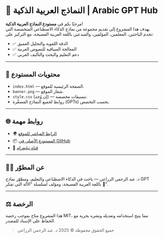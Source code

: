 
# 🧠 النماذج العربية الذكية | Arabic GPT Hub

مرحبًا بكم في **مستودع النماذج العربية الذكية**!  
يهدف هذا المشروع إلى تقديم مجموعة من نماذج الذكاء الاصطناعي المتخصصة التي تخدم الباحثين، المعلمين، المؤلفين، والمبدعين باللغة العربية الفصيحة، مع التركيز على:

- ✅ الدقة اللغوية والتحليل العميق
- ✅ المعالجة السياقية للنصوص العربية
- ✅ دعم التعليم والبحث والتأليف العربي

---

## 📁 محتويات المستودع

- `index.html` — الصفحة الرئيسية للموقع.
- `banner.png` — شعار الموقع.
- `style.css` (إن وُجد) — تنسيقات مخصصة.
- روابط لجميع النماذج المصغّرة (GPTs) بحسب التخصص.

---

## 🌐 روابط مهمة

- 🌍 [الرابط المباشر للموقع](https://alzarraei-gpts.github.io/Arabic-GPT-Hub/)
- 📦 [المستودع الأصلي في GitHub](https://github.com/alzarraei-gpts/Arabic-GPT-Hub)
- 📢 [قناة تيليغرام](https://t.me/zraieegpts)

---

## 👨‍💻 عن المطوّر

د. عبد الرحمن الزراعي — باحث في الذكاء الاصطناعي والتعليم، ومطوّر نماذج GPT باللغة العربية الفصيحة، ومؤلف لسلسلة "الآلة التي تفكر 🤖".

---

## ⚖️ الرخصة

هذا المشروع متاح بموجب رخصة MIT، مما يتيح استخدامه وتعديله ونشره بحرية مع الحفاظ على الإسناد للمصدر.

> جميع الحقوق محفوظة © 2025 د. عبد الرحمن الزراعي
